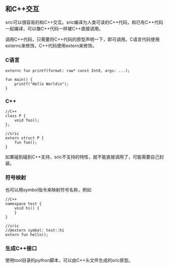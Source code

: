 
## 和C++交互
sric可以很容易的和C++交互。sric编译为人类可读的C++代码，和已有C++代码一起编译，可以像C++代码一样被C++直接调用。

调用C++代码，只需要将C++代码的原型声明一下，即可调用。C语言代码使用externc来修饰，C++代码使用extern来修饰。


### C语言
```
externc fun printf(format: raw* const Int8, args: ...);

fun main() {
    printf("Hello World\n");
}
```

### C++
```
//C++
class P {
    void foo();
};
```
```
//sric
extern struct P {
    fun foo();
}
```
如果碰到碰到C++支持，sric不支持的特性，就不能直接调用了，可能需要自己封装。

### 符号映射
也可以用symbol指令来映射符号名称，例如
```
//C++
namespace test {
    void hi() {
    }
}

//sric
//@extern symbol: test::hi
extern fun hello();
```

### 生成C++接口
使用tool目录的python脚本，可以由C++头文件生成的sric原型。

